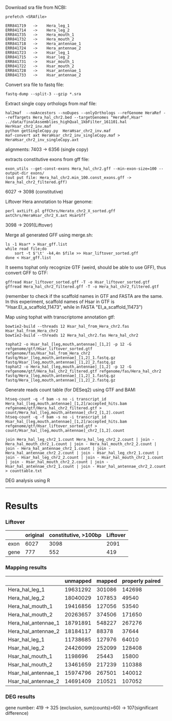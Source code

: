 Download sra file from NCBI:

    prefetch <SRAfile>

    ERR841719   ->    Hera_leg_1
    ERR841714   ->    Hera_leg_2
    ERR841735   ->    Hera_mouth_1
    ERR841732   ->    Hera_mouth_2
    ERR841718   ->    Hera_antennae_1
    ERR841724   ->    Hera_antennae_2
    ERR841723   ->    Hsar_leg_1
    ERR841715   ->    Hsar_leg_2
    ERR841731   ->    Hsar_mouth_1
    ERR841722   ->    Hsar_mouth_2
    ERR841728   ->    Hsar_antennae_1
    ERR841733   ->    Hsar_antennae_2

Convert sra file to fastq file:
    
    fastq-dump --split-3 --gzip *.sra

Extract single copy orthologs from maf file:

    hal2maf  --noAncestors --noDupes --onlyOrthologs --refGenome HeraRef --refTargets Hera_hal_chr2.bed --targetGenomes "HeraRef,Hsar" ../data/finalAssemblies_highQual_1kbFilter_161101.hal HerHsar_chr2_inv.maf
    python getSingleCopy.py  HeraHsar_chr2_inv.maf
    maf-convert axt HeraHsar_chr2_inv_singleCopy.maf > HeraHsar_chr2_inv_singleCopy.axt

alignments: 7403 -> 6356 (single copy)

extracts constitutive exons from gff file:

    exon_utils --get-const-exons Hera_hal_chr2.gff --min-exon-size=100 --output-dir exons/
    (out put file: Hera_hal_chr2.min_100.const_exons.gff -> Hera_hal_chr2_filtered.gff)

6027  -> 3098 (constitutive)

Liftover Hera annotation to Hsar genome:

    perl axtLift.pl gffChrs/Herato_chr2_X_sorted.gff axtChrs/HeraHsar_chr2_X.axt HsarGff

3098 -> 2091(Liftover)

Merge all generated GFF using merge.sh:

    ls -1 Hsar* > Hsar_gff.list
    while read file;do
        sort -t $'\t' -k4,4n $file >> Hsar_liftover_sorted.gff
    done < Hsar_gff.list
    
It seems tophat only recognize GTF (weird, should be able to use GFF), thus convert GFF to GTF:

    gffread Hsar_liftover_sorted.gff -T -o Hsar_liftover_sorted.gtf
    gffread Hera_hal_chr2_filtered.gff -T -o Hera_hal_chr2_filtered.gtf

(remember to check if the scaffold names in GTF and FASTA are the same. In this experiment, scaffold names of Hsar in GTF is "Hsar.EI_a_scaffold_11473", while in FASTA "EI_a_scaffold_11473")

Map using tophat with transcriptome annotation gtf:

    bowtie2-build --threads 12 Hsar_hal_from_Hera_chr2.fas Hsar_hal_from_Hera_chr2
    bowtie2-build --threads 12 Hera_hal_chr2.fas Hera_hal_chr2
    
    tophat2 -o Hsar_hal_[leg,mouth,antennae]_[1,2] -p 12 -G refgenome/gtf/Hsar_liftover_sorted.gtf refgenome/fas/Hsar_hal_from_Hera_chr2 fastq/Hsar_[leg,mouth,antennae]_[1,2]_1.fastq.gz fastq/Hsar_[leg,mouth,antennae]_[1,2]_2.fastq.gz
    tophat2 -o Hera_hal_[leg,mouth,antennae]_[1,2] -p 12 -G refgenome/gtf/Hera_hal_chr2_filtered.gtf refgenome/fas/Hera_hal_chr2 fastq/Hera_[leg,mouth,antennae]_[1,2]_1.fastq.gz fastq/Hera_[leg,mouth,antennae]_[1,2]_2.fastq.gz 

Generate reads count table (for DESeq2) using GTF and BAM:

    htseq-count -q -f bam -s no -i transcript_id Hera_hal_[leg,mouth,antennae]_[1,2]/accepted_hits.bam refgenome/gtf/Hera_hal_chr2_filtered.gtf > count/Hera_hal_[leg,mouth,antennae]_chr2_[1,2].count
    htseq-count -q -f bam -s no -i transcript_id Hsar_hal_[leg,mouth,antennae]_[1,2]/accepted_hits.bam refgenome/gtf/Hsar_liftover_sorted.gtf > count/Hsar_hal_[leg,mouth,antennae]_chr2_[1,2].count
    
    join Hera_hal_leg_chr2_1.count Hera_hal_leg_chr2_2.count | join - Hera_hal_mouth_chr2_1.count | join - Hera_hal_mouth_chr2_2.count | join - Hera_hal_antennae_chr2_1.count | join - Hera_hal_antennae_chr2_2.count | join - Hsar_hal_leg_chr2_1.count | join - Hsar_hal_leg_chr2_2.count | join - Hsar_hal_mouth_chr2_1.count | join - Hsar_hal_mouth_chr2_2.count | join - Hsar_hal_antennae_chr2_1.count | join - Hsar_hal_antennae_chr2_2.count > counttable.txt
    
    
DEG analysis using R

-------------------------
# Results

### Liftover

| | original | constitutive, >100bp | Liftover |
| - | - | - | - |
| exon | 6027 | 3098 | 2091 |
| gene | 777 | 552 | 419 |


### Mapping results

|                     |  unmapped |  mapped | properly paired |
|           -         |  -        |    -    |   -    |
| Hera_hal_leg_1      | 19631292  | 301086  | 142698 |
| Hera_hal_leg_2      | 18040029  | 107853  | 49540  |
| Hera_hal_mouth_1    | 19416856  | 127056  | 53540  |
| Hera_hal_mouth_2    | 20263657  | 374506  | 171650 |
| Hera_hal_antennae_1 | 18791891  | 548227  | 267276 |
| Hera_hal_antennae_2 | 18184117  | 88378   | 37644  |
| Hsar_hal_leg_1      | 11738685  | 127976  | 64010  |
| Hsar_hal_leg_2      | 24426099  | 252099  | 128408 |
| Hsar_hal_mouth_1    | 1198696   | 25443   | 15800  |
| Hsar_hal_mouth_2    | 13461659  | 217239  | 110388 |
| Hsar_hal_antennae_1 | 15974796  | 267501  | 140012 |
| Hsar_hal_antennae_2 | 14691409  | 210521  | 107052 |


### DEG results

gene number: 419 -> 325 (exclusion, sum(counts)>60) -> 107(significant difference) 



